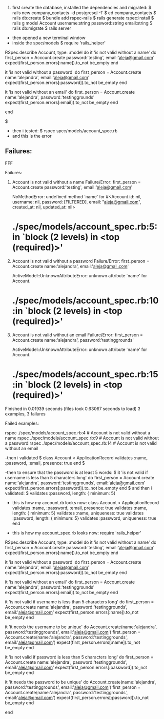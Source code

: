 1. first create the database, installed the dependencies and migrated:
$ rails new company_contacts -d postgresql -T
$ cd company_contacts 
$ rails db:create
$ bundle add rspec-rails
$ rails generate rspec:install
$  rails g model Account username:string password:string email:string
$ rails db:migrate
$ rails server
- then opened a new terminal window 
- inside the spec/models
$ 
require 'rails_helper'

RSpec.describe Account, type: :model do
  it 'is not valid without a name' do
    first_person = Account.create password:'testing', email:'aleja@gmail.com'
    expect(first_person.errors[:name]).to_not be_empty
  end

  it 'is not valid without a password' do
    first_person = Account.create name:'alejandra', email:'aleja@gmail.com'
    expect(first_person.errors[:password]).to_not be_empty
  end

  it 'is not valid without an email' do
    first_person = Account.create name:'alejandra', password:'testinggrounds'
    expect(first_person.errors[:email]).to_not be_empty
  end

end


$
- then i tested:
$ rspec spec/models/account_spec.rb
- and this is the error
## Failures:
FFF

Failures:

  1) Account is not valid without a name
     Failure/Error: first_person = Account.create password:'testing', email:'aleja@gmail.com'
     
     NoMethodError:
       undefined method `name' for #<Account id: nil, username: nil, password: [FILTERED], email: "aleja@gmail.com", created_at: nil, updated_at: nil>
     # ./spec/models/account_spec.rb:5:in `block (2 levels) in <top (required)>'

  2) Account is not valid without a password
     Failure/Error: first_person = Account.create name:'alejandra', email:'aleja@gmail.com'
     
     ActiveModel::UnknownAttributeError:
       unknown attribute 'name' for Account.
     # ./spec/models/account_spec.rb:10:in `block (2 levels) in <top (required)>'

  3) Account is not valid without an email
     Failure/Error: first_person = Account.create name:'alejandra', password:'testinggrounds'
     
     ActiveModel::UnknownAttributeError:
       unknown attribute 'name' for Account.
     # ./spec/models/account_spec.rb:15:in `block (2 levels) in <top (required)>'

Finished in 0.01939 seconds (files took 0.63067 seconds to load)
3 examples, 3 failures

Failed examples:

rspec ./spec/models/account_spec.rb:4 # Account is not valid without a name
rspec ./spec/models/account_spec.rb:9 # Account is not valid without a password
rspec ./spec/models/account_spec.rb:14 # Account is not valid without an email

-then i validated
$
class Account < ApplicationRecord
    validates :name, :password, :email, presence: true
end
$

-then to ensure that the password is at least 5 words: 
$
it 'is not valid if username is less than 5 characters long' do
    first_person = Account.create name:'alejandra', password:'testinggrounds', email:'aleja@gmail.com'
    expect(first_person.errors[:password]).to_not be_empty
  end
$
and then i validated: 
$ validates :password, length: { minimum: 5}


- this is how my account.rb looks now: 
class Account < ApplicationRecord
    validates :name, :password, :email, presence: true
    validates :name, length: { minimum: 5}
    validates :name, uniqueness: true
    validates :password, length: { minimum: 5}
    validates :password, uniqueness: true
end

- this is how my account_spec.rb looks now:
require 'rails_helper'

RSpec.describe Account, type: :model do
  it 'is not valid without a name' do
    first_person = Account.create password:'testing', email:'aleja@gmail.com'
    expect(first_person.errors[:name]).to_not be_empty
  end

  it 'is not valid without a password' do
    first_person = Account.create name:'alejandra', email:'aleja@gmail.com'
    expect(first_person.errors[:password]).to_not be_empty
  end

  it 'is not valid without an email' do
    first_person = Account.create name:'alejandra', password:'testinggrounds'
    expect(first_person.errors[:email]).to_not be_empty
  end

  it 'is not valid if username is less than 5 characters long' do
    first_person = Account.create name:'alejandra', password:'testinggrounds', email:'aleja@gmail.com'
    expect(first_person.errors[:name]).to_not be_empty
  end

  it 'it needs the username to be unique' do
    Account.create(name:'alejandra', password:'testinggrounds', email:'aleja@gmail.com')
    first_person = Account.create(name:'alejandra', password:'testinggrounds', email:'aleja@gmail.com')
    expect(first_person.errors[:name]).to_not be_empty
  end

  it 'is not valid if password is less than 5 characters long' do
    first_person = Account.create name:'alejandra', password:'testinggrounds', email:'aleja@gmail.com'
    expect(first_person.errors[:password]).to_not be_empty
  end

  it 'it needs the password to be unique' do
    Account.create(name:'alejandra', password:'testinggrounds', email:'aleja@gmail.com')
    first_person = Account.create(name:'alejandra', password:'testinggrounds', email:'aleja@gmail.com')
    expect(first_person.errors[:password]).to_not be_empty
  end

end